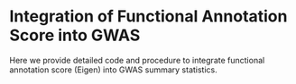 # Integration of Functional Annotation Score into GWAS

Here we provide detailed code and procedure to integrate functional annotation score (Eigen) into GWAS summary statistics.
